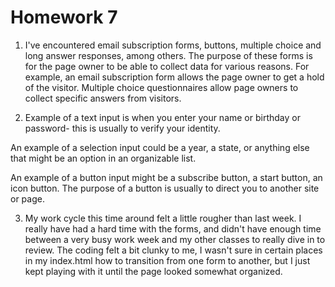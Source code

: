 # Homework 7 #

1. I've encountered email subscription forms, buttons, multiple choice and long answer responses, among others. The purpose of these forms is for the page owner to be able to collect data for various reasons. For example, an email subscription form allows the page owner to get a hold of the visitor. Multiple choice questionnaires allow page owners to collect specific answers from visitors.

2. Example of a text input is when you enter your name or birthday or password- this is usually to verify your identity.

An example of a selection input could be a year, a state, or anything else that might be an option in an organizable list.

An example of a button input might be a subscribe button, a start button, an icon button. The purpose of a button is usually to direct you to another site or page.

3. My work cycle this time around felt a little rougher than last week. I really have had a hard time with the forms, and didn't have enough time between a very busy work week and my other classes to really dive in to review. The coding felt a bit clunky to me, I wasn't sure in certain places in my index.html how to transition from one form to another, but I just kept playing with it until the page looked somewhat organized.  
